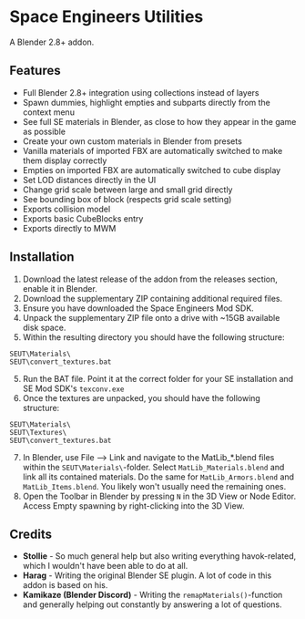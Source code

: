 # Space Engineers Utilities
A Blender 2.8+ addon.

## Features
* Full Blender 2.8+ integration using collections instead of layers
* Spawn dummies, highlight empties and subparts directly from the context menu
* See full SE materials in Blender, as close to how they appear in the game as possible
* Create your own custom materials in Blender from presets
* Vanilla materials of imported FBX are automatically switched to make them display correctly
* Empties on imported FBX are automatically switched to cube display
* Set LOD distances directly in the UI
* Change grid scale between large and small grid directly
* See bounding box of block (respects grid scale setting)
* Exports collision model
* Exports basic CubeBlocks entry
* Exports directly to MWM

## Installation
1. Download the latest release of the addon from the releases section, enable it in Blender.
2. Download the supplementary ZIP containing additional required files.
3. Ensure you have downloaded the Space Engineers Mod SDK.
4. Unpack the supplementary ZIP file onto a drive with ~15GB available disk space.
5. Within the resulting directory you should have the following structure:
```
SEUT\Materials\
SEUT\convert_textures.bat
```
5. Run the BAT file. Point it at the correct folder for your SE installation and SE Mod SDK's `texconv.exe`
6. Once the textures are unpacked, you should have the following structure:
```
SEUT\Materials\
SEUT\Textures\
SEUT\convert_textures.bat
```
7. In Blender, use File --> Link and navigate to the MatLib_*.blend files within the `SEUT\Materials\`-folder. Select `MatLib_Materials.blend` and link all its contained materials. Do the same for `MatLib_Armors.blend` and `MatLib_Items.blend`. You likely won't usually need the remaining ones.
8. Open the Toolbar in Blender by pressing `N` in the 3D View or Node Editor. Access Empty spawning by right-clicking into the 3D View.

## Credits
* **Stollie** - So much general help but also writing everything havok-related, which I wouldn't have been able to do at all.
* **Harag** - Writing the original Blender SE plugin. A lot of code in this addon is based on his.
* **Kamikaze (Blender Discord)** - Writing the `remapMaterials()`-function and generally helping out constantly by answering a lot of questions.
